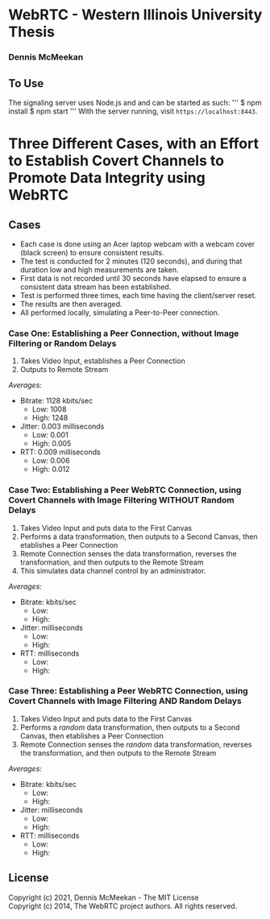 # WebRTC - Western Illinois University Thesis
###    Dennis McMeekan

## To Use
The signaling server uses Node.js and and can be started as such:
'''
$ npm install
$ npm start
'''
With the server running, visit `https://localhost:8443`.

# Three Different Cases, with an Effort to Establish Covert Channels to Promote Data Integrity using WebRTC
## Cases
- Each case is done using an Acer laptop webcam with a webcam cover (black screen) to ensure consistent results.
- The test is conducted for 2 minutes (120 seconds), and during that duration low and high measurements are taken.
- First data is not recorded until 30 seconds have elapsed to ensure a consistent data stream has been established.
- Test is performed three times, each time having the client/server reset.
- The results are then averaged.
- All performed locally, simulating a Peer-to-Peer connection.
### Case One: Establishing a Peer Connection, without Image Filtering or Random Delays
1) Takes Video Input, establishes a Peer Connection
2) Outputs to Remote Stream

*Averages:*
- Bitrate:    1128 kbits/sec
  * Low:  1008
  * High: 1248
- Jitter:     0.003 milliseconds
  * Low:  0.001
  * High: 0.005
- RTT:        0.009 milliseconds
  * Low:  0.006
  * High: 0.012

### Case Two: Establishing a Peer WebRTC Connection, using Covert Channels with Image Filtering WITHOUT Random Delays
1) Takes Video Input and puts data to the First Canvas
2) Performs a data transformation, then outputs to a Second Canvas, then etablishes a Peer Connection
3) Remote Connection senses the data transformation, reverses the transformation, and then outputs to the Remote Stream
4) This simulates data channel control by an administrator.

*Averages:*
- Bitrate:     kbits/sec
  * Low:  
  * High: 
- Jitter:      milliseconds
  * Low:  
  * High: 
- RTT:         milliseconds
  * Low:  
  * High: 
### Case Three: Establishing a Peer WebRTC Connection, using Covert Channels with Image Filtering AND Random Delays
1) Takes Video Input and puts data to the First Canvas
2) Performs a *random* data transformation, then outputs to a Second Canvas, then etablishes a Peer Connection
3) Remote Connection senses the *random* data transformation, reverses the transformation, and then outputs to the Remote Stream

*Averages:*
- Bitrate:     kbits/sec
  * Low:  
  * High: 
- Jitter:      milliseconds
  * Low:  
  * High: 
- RTT:         milliseconds
  * Low:  
  * High: 
## License
Copyright (c) 2021, Dennis McMeekan - The MIT License
<br>
Copyright (c) 2014, The WebRTC project authors. All rights reserved.
</br>